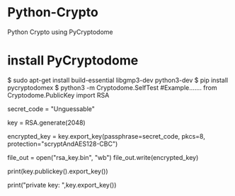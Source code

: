 # Python-Crypto
Python Crypto using PyCryptodome 
# install PyCryptodome
$ sudo apt-get install build-essential libgmp3-dev python3-dev
$ pip install pycryptodomex
$ python3 -m Cryptodome.SelfTest
#Example.......
from Cryptodome.PublicKey import RSA

secret_code = "Unguessable"

key = RSA.generate(2048)

encrypted_key = key.export_key(passphrase=secret_code, pkcs=8,
                              protection="scryptAndAES128-CBC")

file_out = open("rsa_key.bin", "wb")
file_out.write(encrypted_key)

print(key.publickey().export_key())

print("private key: ",key.export_key())
